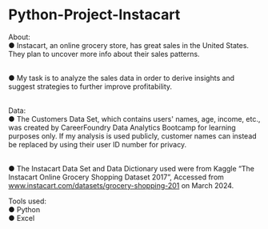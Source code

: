# Python-Project-Instacart

About:
<br>● Instacart, an online grocery store, has great sales in the United States. They plan to uncover more info about
their sales patterns.

<br>● My task is to analyze the sales data in order to derive insights and suggest strategies to further improve
profitability.

<br>Data:
<br>● The Customers Data Set, which contains users' names, age, income, etc., was created by CareerFoundry Data Analytics Bootcamp for
learning purposes only. If my analysis is used publicly, customer names can instead be replaced by using their
user ID number for privacy.

<br>● The Instacart Data Set and Data Dictionary used were from Kaggle “The Instacart Online Grocery Shopping
Dataset 2017”, Accessed from www.instacart.com/datasets/grocery-shopping-201 on March 2024.

Tools used:
<br>● Python
<br>● Excel
